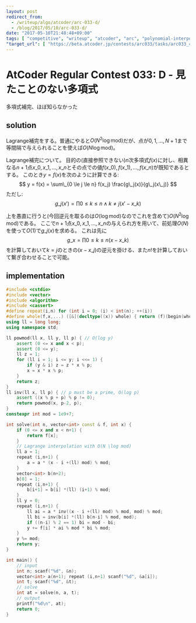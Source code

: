 ```yaml
---
layout: post
redirect_from:
  - /writeup/algo/atcoder/arc-033-d/
  - /blog/2017/05/10/arc-033-d/
date: "2017-05-10T21:48:48+09:00"
tags: [ "competitive", "writeup", "atcoder", "arc", "polynomial-interpolation", "lagrange-interpolation" ]
"target_url": [ "https://beta.atcoder.jp/contests/arc033/tasks/arc033_4" ]
---
```


# AtCoder Regular Contest 033: D - 見たことのない多項式

多項式補完、ほぼ知らなかった

## solution

Lagrange補完をする。普通にやると$O(N^2 \log \mathrm{mod})$だが、点が$0, 1, \dots, N+1$まで等間隔で与えられることを使えば$O(N \log \mathrm{mod})$。

Lagrange補完について。
目的の(直接参照できない)$n$次多項式$f(x)$に対し、相異なる$n+1$点$x\_0, x\_1, \dots, x\_n$とその点での値$f(x\_0), f(x\_1), \dots, f(x\_n)$が既知であるとする。
このとき$y = f(x)$を次のように計算できる:
$$
    y = f(x) = \sum\_{0 \le j \le n} f(x_j) \frac{g\_j(x)}{g\_j(x\_j)}
$$
ただし:
$$
    g\_j(x') = \prod{0 \le k \le n \land k \ne j} (x' - x\_k)
$$

上を愚直に行うと(今回逆元を取るのは$O(\log \mathrm{mod})$なのでこれを含めて)$O(N^2\log \mathrm{mod})$である。
ここで$n+1$点$x\_0, x\_1, \dots, x\_n$の与えられ方を用いて、前処理$O(N)$を使って$O(1)$で$g\_j(x)$を求める。
これは先に
$$
    g\_x = \prod{0 \le k \le n} (x - x\_k)
$$
を計算しておいて$k = j$のときの$(x - x\_j)$の逆元を掛ける、また$n!$を計算しておいて繋ぎ合わせることで可能。


## implementation

``` c++
#include <cstdio>
#include <vector>
#include <algorithm>
#include <cassert>
#define repeat(i,n) for (int i = 0; (i) < int(n); ++(i))
#define whole(f,x,...) ([&](decltype((x)) whole) { return (f)(begin(whole), end(whole), ## __VA_ARGS__); })(x)
using ll = long long;
using namespace std;

ll powmod(ll x, ll y, ll p) { // O(log y)
    assert (0 <= x and x < p);
    assert (0 <= y);
    ll z = 1;
    for (ll i = 1; i <= y; i <<= 1) {
        if (y & i) z = z * x % p;
        x = x * x % p;
    }
    return z;
}
ll inv(ll x, ll p) { // p must be a prime, O(log p)
    assert ((x % p + p) % p != 0);
    return powmod(x, p-2, p);
}
constexpr int mod = 1e9+7;

int solve(int n, vector<int> const & f, int x) {
    if (0 <= x and x < n+1) {
        return f[x];
    }
    // Lagrange interpolation with O(N \log mod)
    ll a = 1;
    repeat (i,n+1) {
        a = a * (x - i +(ll) mod) % mod;
    }
    vector<int> b(n+2);
    b[0] = 1;
    repeat (i,n+1) {
        b[i+1] = b[i] *(ll) (i+1) % mod;
    }
    ll y = 0;
    repeat (i,n+1) {
        ll ai = a * inv((x - i +(ll) mod) % mod, mod) % mod;
        ll bi = inv(b[i] *(ll) b[n-i] % mod, mod);
        if ((n-i) % 2 == 1) bi = mod - bi;
        y += f[i] * ai % mod * bi % mod;
    }
    y %= mod;
    return y;
}

int main() {
    // input
    int n; scanf("%d", &n);
    vector<int> a(n+1); repeat (i,n+1) scanf("%d", &a[i]);
    int t; scanf("%d", &t);
    // solve
    int at = solve(n, a, t);
    // output
    printf("%d\n", at);
    return 0;
}
```
